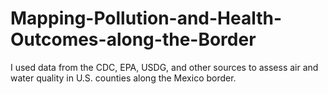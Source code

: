 # Mapping-Pollution-and-Health-Outcomes-along-the-Border
I used data from the CDC, EPA, USDG, and other sources to assess air and water quality in U.S. counties along the Mexico border. 
